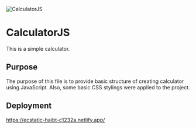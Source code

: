 ![CalculatorJS](https://user-images.githubusercontent.com/74613776/105724686-1f2c0b00-5f4e-11eb-8937-202dc9c4e8bc.PNG)

# CalculatorJS

This is a simple calculator.

## Purpose

The purpose of this file is to provide basic structure of creating calculator using JavaScript.
Also, some basic CSS stylings were applied to the project.

## Deployment

https://ecstatic-haibt-c1232a.netlify.app/
